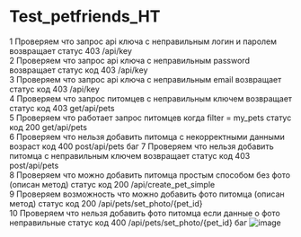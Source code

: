 # Test_petfriends_HT
1	Проверяем что запрос api ключа c неправильным логин и паролем возвращает статус 403	/api/key	
2	Проверяем что запрос api ключа c неправильным  password возвращает статус код 403	/api/key	
3	Проверяем что запрос api ключа c неправильным  email возвращает статус код 403	/api/key	
4	Проверяем что запрос питомцев с неправильным ключем возвращает статус код 403	get/api/pets	
5	Проверяем что работает запрос питомцев когда filter = my_pets статус код 200	get/api/pets	
6	Проверяем что нельзя добавить питомца с некорректными данными возраст код 400	post/api/pets	баг
7	Проверяем что нельзя добавить питомца с неправильным ключем возвращает статус код 403	post/api/pets	
8	Проверяем что можно добавить питомца простым способом без фото (описан метод) статус код 200	/api/create_pet_simple	
9	Проверяем возможность что можно добавить фото питомца  (описан метод) статус код 200	/api/pets/set_photo/{pet_id}	
10	Проверяем что нельзя добавить фото питомца если данные о фото неправильные статус код 400	/api/pets/set_photo/{pet_id}	баг
![image](https://user-images.githubusercontent.com/119760330/225447270-81856699-698e-44fc-a68d-96b286ef94d7.png)

